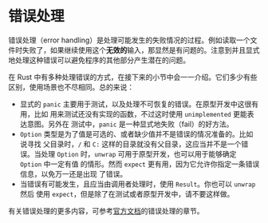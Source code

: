 # 错误处理

错误处理（error handling）是处理可能发生的失败情况的过程。例如读取一个文件时失败了，如果继续使用这个**无效的**输入，那显然是有问题的。注意到并且显式地处理这种错误可以避免程序的其他部分产生潜在的问题。

在 Rust 中有多种处理错误的方式，在接下来的小节中会一一介绍。它们多少有些区别，使用场景也不尽相同。总的来说：

* 显式的 `panic` 主要用于测试，以及处理不可恢复的错误。在原型开发中这很有用，比如
  用来测试还没有实现的函数，不过这时使用 `unimplemented` 更能表达意图。另外在
  测试中，`panic` 是一种显式地失败（fail）的好方法。
* `Option` 类型是为了值是可选的、或者缺少值并不是错误的情况准备的。比如说寻找
  父目录时，`/` 和 `C:` 这样的目录就没有父目录，这应当并不是一个错误。当处理
  `Option` 时，`unwrap` 可用于原型开发，也可以用于能够确定 `Option` 中一定有值
  的情形。然而 `expect` 更有用，因为它允许你指定一条错误信息，以免万一还是出现
  了错误。
* 当错误有可能发生，且应当由调用者处理时，使用 `Result`。你也可以 `unwrap` 然后
  使用 `expect`，但是除了在测试或者原型开发中，请不要这样做。

有关错误处理的更多内容，可参考[官方文档][book]的错误处理的章节。

[book]: https://rustwiki.org/zh-CN/book/ch09-00-error-handling.html
